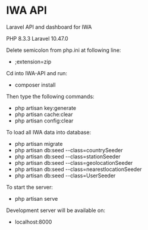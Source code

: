 # IWA API

Laravel API and dashboard for IWA

PHP         8.3.3
Laravel     10.47.0

Delete semicolon from php.ini at following line:
 - ;extension=zip

Cd into IWA-API and run:
 - composer install

Then type the following commands:
 - php artisan key:generate
 - php artisan cache:clear
 - php artisan config:clear

To load all IWA data into database:
 - php artisan migrate
 - php artisan db:seed --class=countrySeeder
 - php artisan db:seed --class=stationSeeder
 - php artisan db:seed --class=geolocationSeeder
 - php artisan db:seed --class=nearestlocationSeeder
 - php artisan db:seed --class=UserSeeder

To start the server:
 - php artisan serve

Development server will be available on: 
 - localhost:8000



